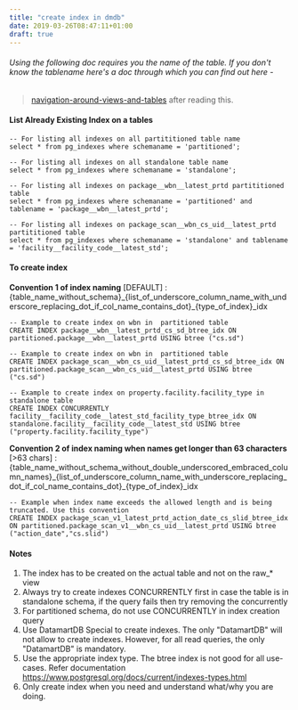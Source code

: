 ```yaml
---
title: "create index in dmdb"
date: 2019-03-26T08:47:11+01:00
draft: true
---
```

###### Using the following doc requires you the name of the table. If you don't know the tablename here's a doc through which you can find out here -  
> [navigation-around-views-and-tables](navigation-around-views-and-tables.md) after reading this. 
 

#### List Already Existing Index on a tables 
```postgres-sql
-- For listing all indexes on all partititioned table name
select * from pg_indexes where schemaname = 'partitioned';

-- For listing all indexes on all standalone table name
select * from pg_indexes where schemaname = 'standalone';

-- For listing all indexes on package__wbn__latest_prtd partititioned table 
select * from pg_indexes where schemaname = 'partitioned' and tablename = 'package__wbn__latest_prtd';

-- For listing all indexes on package_scan__wbn_cs_uid__latest_prtd partititioned table 
select * from pg_indexes where schemaname = 'standalone' and tablename = 'facility__facility_code__latest_std';
```

#### To create index

**Convention 1 of index naming** [DEFAULT] :  
 {table_name_without_schema}\_{list_of_underscore_column_name_with_underscore_replacing_dot_if_col_name_contains_dot}\_{type_of_index}_idx
```postgres-sql
-- Example to create index on wbn in  partitioned table
CREATE INDEX package__wbn__latest_prtd_cs_sd_btree_idx ON partitioned.package__wbn__latest_prtd USING btree ("cs.sd")

-- Example to create index on wbn in  partitioned table
CREATE INDEX package_scan__wbn_cs_uid__latest_prtd_cs_sd_btree_idx ON partitioned.package_scan__wbn_cs_uid__latest_prtd USING btree ("cs.sd")

-- Example to create index on property.facility.facility_type in standalone table 
CREATE INDEX CONCURRENTLY facility__facility_code__latest_std_facility_type_btree_idx ON standalone.facility__facility_code__latest_std USING btree ("property.facility.facility_type")
```
**Convention 2 of index naming when names get longer than 63 characters** [>63 chars] :
 {table_name_without_schema_without_double_underscored_embraced_column_names}\_{list_of_underscore_column_name_with_underscore_replacing_dot_if_col_name_contains_dot}\_{type_of_index}_idx

```postgres-sql
-- Example when index name exceeds the allowed length and is being truncated. Use this convention
CREATE INDEX package_scan_v1_latest_prtd_action_date_cs_slid_btree_idx ON partitioned.package_scan_v1__wbn_cs_uid__latest_prtd USING btree ("action_date","cs.slid")
```

#### Notes
1. The index has to be created on the actual table and not on the raw_* view
2. Always try to create indexes  CONCURRENTLY first in case the table is in standalone schema, if the query fails then try removing the concurrently
3. For partitioned schema, do not use  CONCURRENTLY in index creation query
4. Use DatamartDB Special to create indexes. The only "DatamartDB" will not allow to create indexes. However, for all read queries, the only "DatamartDB" is mandatory.
5. Use the appropriate index type. The btree index is not good for all use-cases. Refer documentation https://www.postgresql.org/docs/current/indexes-types.html   
6. Only create index when you need and understand what/why you are doing.


